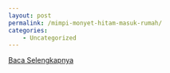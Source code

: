 ```yaml
---
layout: post
permalink: /mimpi-monyet-hitam-masuk-rumah/
categories:
    - Uncategorized
---
```


[Baca Selengkapnya](/10)